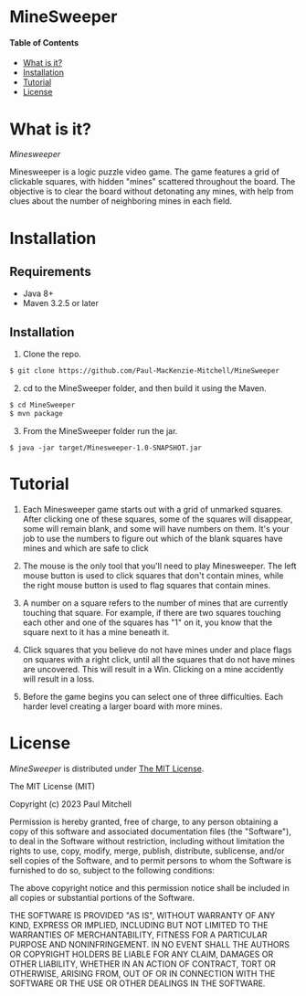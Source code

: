 # MineSweeper

#### Table of Contents

- [What is it?](#what-is-it)
- [Installation](#installation)
- [Tutorial](#tutorial)
- [License](#license)

# <a name="what-is-it">What is it?</a>

_Minesweeper_

Minesweeper is a logic puzzle video game. The game features a grid of clickable squares, with hidden "mines" scattered throughout the board. The objective is to clear the board without detonating any mines, with help from clues about the number of neighboring mines in each field.

# <a name="installation">Installation</a>

## Requirements

- Java 8+
- Maven 3.2.5 or later

## Installation

1. Clone the repo.

```bash
$ git clone https://github.com/Paul-MacKenzie-Mitchell/MineSweeper
```

2. cd to the MineSweeper folder, and then build it using the Maven.

```bash
$ cd MineSweeper
$ mvn package
```

3. From the MineSweeper folder run the jar.

```
$ java -jar target/Minesweeper-1.0-SNAPSHOT.jar
```

# <a name="tutorial">Tutorial</a>

1. Each Minesweeper game starts out with a grid of unmarked squares. After clicking one of these squares, some of the squares will disappear, some will remain blank, and some will have numbers on them. It's your job to use the numbers to figure out which of the blank squares have mines and which are safe to click

2. The mouse is the only tool that you'll need to play Minesweeper. The left mouse button is used to click squares that don't contain mines, while the right mouse button is used to flag squares that contain mines.

3. A number on a square refers to the number of mines that are currently touching that square. For example, if there are two squares touching each other and one of the squares has "1" on it, you know that the square next to it has a mine beneath it.

4. Click squares that you believe do not have mines under and place flags on squares with a right click, until all the squares that do not have mines are uncovered. This will result in a Win. Clicking on a mine accidently will result in a loss.

5. Before the game begins you can select one of three difficulties. Each harder level creating a larger board with more mines.

# <a name="license">License</a>

_MineSweeper_ is distributed under [The MIT License](http://choosealicense.com/licenses/mit/).

The MIT License (MIT)

Copyright (c) 2023 Paul Mitchell

Permission is hereby granted, free of charge, to any person obtaining a copy
of this software and associated documentation files (the "Software"), to deal
in the Software without restriction, including without limitation the rights
to use, copy, modify, merge, publish, distribute, sublicense, and/or sell
copies of the Software, and to permit persons to whom the Software is
furnished to do so, subject to the following conditions:

The above copyright notice and this permission notice shall be included in all
copies or substantial portions of the Software.

THE SOFTWARE IS PROVIDED "AS IS", WITHOUT WARRANTY OF ANY KIND, EXPRESS OR
IMPLIED, INCLUDING BUT NOT LIMITED TO THE WARRANTIES OF MERCHANTABILITY,
FITNESS FOR A PARTICULAR PURPOSE AND NONINFRINGEMENT. IN NO EVENT SHALL THE
AUTHORS OR COPYRIGHT HOLDERS BE LIABLE FOR ANY CLAIM, DAMAGES OR OTHER
LIABILITY, WHETHER IN AN ACTION OF CONTRACT, TORT OR OTHERWISE, ARISING FROM,
OUT OF OR IN CONNECTION WITH THE SOFTWARE OR THE USE OR OTHER DEALINGS IN THE
SOFTWARE.

```

```
